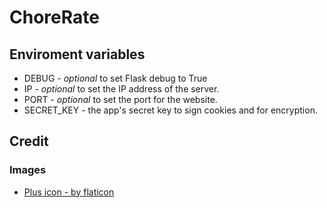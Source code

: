 # ChoreRate

## Enviroment variables

* DEBUG - _optional_ to set Flask debug to True
* IP - _optional_ to set the IP address of the server.
* PORT - _optional_ to set the port for the website.
* SECRET_KEY - the app's secret key to sign cookies and for encryption.

## Credit

### Images

* [Plus icon - by flaticon](https://www.flaticon.com/free-icon/plus_1828819?term=plus&page=1&position=13&origin=search&related_id=1828819)
